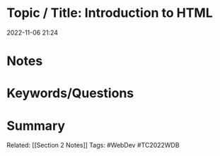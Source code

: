 # Topic / Title: Introduction to HTML
2022-11-06
21:24
# Notes

# Keywords/Questions
# Summary

Related: [[Section 2 Notes]]
Tags: #WebDev #TC2022WDB 